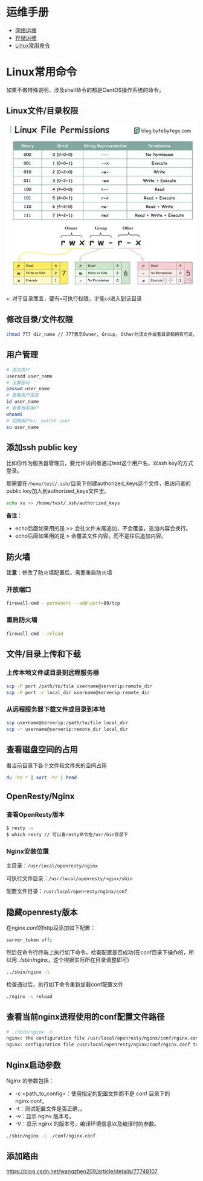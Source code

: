 # 运维手册

* [网络运维](./network/readme.md)
* [存储运维](./storage/readme.md)
* [Linux常用命令](#Linux常用命令)

# Linux常用命令

如果不做特殊说明，涉及shell命令的都是CentOS操作系统的命令。

## Linux文件/目录权限

![](./img/linux-file-permission.jpg) 

`x`: 对于目录而言，要有`x`可执行权限，才能`cd`进入到该目录



## 修改目录/文件权限

```bash
chmod 777 dir_name // 777表示Owner, Group, Other对该文件或者目录都拥有可读、可写和可执行的权限
```



## 用户管理

```bash
# 添加用户
useradd user_name
# 设置密码
passwd user_name
# 查看用户信息
id user_name
# 查看当前用户
whoami
# 切换用户su: switch user
su user_name
```



## 添加ssh public key

比如你作为服务器管理员，要允许访问者通过test这个用户名，以ssh key的方式登录。

那需要在`/home/test/.ssh/`目录下创建authorized_keys这个文件，把访问者的public key加入到authorized_keys文件里。

```bash
echo xx >> /home/test/.ssh/authorized_keys
```

**备注**：

* echo后面如果用的是 >> 会往文件末尾追加，不会覆盖，追加内容会换行。
* echo后面如果用的是 > 会覆盖文件内容，而不是往后追加内容。

## 防火墙

**注意**：修改了防火墙配置后，需要重启防火墙

### 开放端口

```bash
firewall-cmd --permanent --add-port=80/tcp
```

### 重启防火墙

```bash
firewall-cmd --reload
```



## 文件/目录上传和下载

### 上传本地文件或目录到远程服务器

```bash
scp -P port /path/to/file username@serverip:remote_dir
scp -P port -r local_dir username@serverip:remote_dir
```

### 从远程服务器下载文件或目录到本地

```bash
scp username@serverip:/path/to/file local_dir
scp -r username@serverip:remote_dir local_dir
```



## 查看磁盘空间的占用

看当前目录下各个文件和文件夹的空间占用

```bash
du -hs * | sort -hr | head 
```



## OpenResty/Nginx

### 查看OpenResty版本

```bash
$ resty -v
$ which resty // 可以看resty命令在/usr/bin目录下
```

### Nginx安装位置

主目录：`/usr/local/openresty/nginx`

可执行文件目录：`/usr/local/openresty/nginx/sbin`

配置文件目录：`/usr/local/openresty/nginx/conf`

## 隐藏openresty版本

在nginx.conf的http段添加如下配置：

```bash
server_token off;
```

然后在命令行终端上执行如下命令，检查配置是否成功(在conf目录下操作的，所以用../sbin/nginx，这个根据实际所在目录调整即可)

```bash
../sbin/nginx -t
```

检查通过后，执行如下命令重新加载conf配置文件

```bash
./nginx -s reload
```

## 查看当前nginx进程使用的conf配置文件路径

```bash
# ./sbin/nginx -t
nginx: the configuration file /usr/local/openresty/nginx/conf/nginx.conf syntax is ok
nginx: configuration file /usr/local/openresty/nginx/conf/nginx.conf test is successful
```

## Nginx启动参数

Nginx 的参数包括：

* -c <path_to_config>：使用指定的配置文件而不是 conf 目录下的 nginx.conf。
* -t：测试配置文件是否正确，。
* -v：显示 nginx 版本号。
* -V：显示 nginx 的版本号，编译环境信息以及编译时的参数。

```bash
./sbin/nginx -c ./conf/nginx.conf
```



## 添加路由

https://blog.csdn.net/wangzhen209/article/details/77748107

